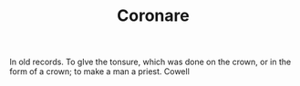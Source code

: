 ---
title: Coronare
letter: C
permalink: "/definitions/bld-coronare.html"
body: In old records. To glve the tonsure, which was done on the crown, or in the
  form of a crown; to make a man a priest. Cowell
published_at: '2018-07-07'
source: Black's Law Dictionary 2nd Ed (1910)
layout: post
---